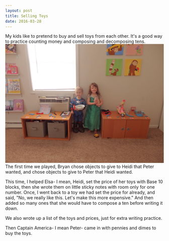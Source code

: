 ```yaml
---
layout: post
title: Selling Toys
date: 2016-03-28
---
```


My kids like to pretend to buy and sell toys from each other.  It's a good way to practice counting money and composing and decomposing tens.
![toy shop](/post-images/toy-shop.jpg)
The first time we played, Bryan chose objects to give to Heidi that Peter wanted, and chose objects to give to Peter that Heidi wanted.

This time, I helped Elsa- I mean, Heidi, set the price of her toys with Base 10 blocks, then she wrote them on little sticky notes with room only for one number. Once, I went back to a toy we had set the price for already, and said, "No, we really like this.  Let's make this more expensive."  And then added so many ones that she would have to compose a ten before writing it down. 

We also wrote up a list of the toys and prices, just for extra writing practice.

Then Captain America- I mean Peter- came in with pennies and dimes to buy the toys.  
